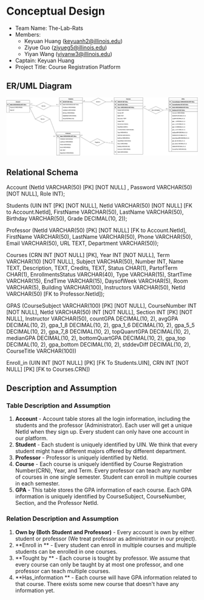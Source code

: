 # Conceptual Design


- Team Name: The-Lab-Rats
- Members:
   - Keyuan Huang (keyuanh2@illinois.edu)
   - Ziyue Guo (ziyueg5@illinois.edu)
   - Yiyan Wang (yiyanw3@illinois.edu)  
- Captain: Keyuan Huang
- Project Title: Course Registration Platform

## ER/UML Diagram

![Web Page](images/ER3.png)

## Relational Schema

Account (NetId VARCHAR(50) [PK] [NOT NULL] , Password VARCHAR(50) [NOT NULL], Role INT);

Students (UIN INT [PK] [NOT NULL], NetId VARCHAR(50) [NOT NULL] [FK to Account.NetId], FirstName VARCHAR(50), LastName VARCHAR(50), Birthday VARCHAR(50), Grade DECIMAL(10, 2));

Professor (NetId VARCHAR(50) [PK] [NOT NULL] [FK to Account.NetId], FirstName VARCHAR(50), LastName VARCHAR(50), Phone VARCHAR(50), Email VARCHAR(50), URL TEXT, Department VARCHAR(50));

Courses (CRN INT [NOT NULL] [PK], Year INT [NOT NULL], Term VARCHAR(10) [NOT NULL], Subject VARCHAR(50), Number INT, Name TEXT, Description, TEXT, Credits, TEXT, Status CHAR(1), PartofTerm CHAR(1), EnrollmentsStatus VARCHAR(40), Type VARCHAR(15), StartTime VARCHAR(15), EndTime VARCHAR(15), DaysofWeek VARCHAR(5), Room VARCHAR(5), Building VARCHAR(100), Instructors VARCHAR(50), NetId VARCHAR(50) [FK to Professor.NetId]);

GPAS (CourseSubject VARCHAR(100) [PK] [NOT NULL], CourseNumber INT [NOT NULL], NetId VARCHAR(50) INT [NOT NULL], Section INT [PK] [NOT NULL], Instructor VARCHAR(50), countGPA DECIMAL(10, 2), avgGPA DECIMAL(10, 2), gpa_1_8 DECIMAL(10, 2), gpa_1_6 DECIMAL(10, 2), gpa_5_5 DECIMAL(10, 2), gpa_7_8 DECIMAL(10, 2), topQuanrtGPA DECIMAL(10, 2), medianGPA DECIMAL(10, 2), bottomQuartGPA DECIMAL(10, 2), gpa_top DECIMAL(10, 2), gpa_bottom DECIMAL(10, 2), stddevDiff DECIMAL(10, 2), CourseTitle VARCHAR(100))

Enroll_in (UIN INT [NOT NULL] [PK] [FK To Students.UIN], CRN INT [NOT NULL] [PK] [FK to Courses.CRN])

## Description and Assumption

### Table Description and Assumption 
1. **Account** - Account table stores all the login information, including the students and the professor (Administrator). Each user will get a unique NetId when they sign up. Every student can only have one account in our platform.
2. **Student** - Each student is uniquely identified by UIN. We think that every student might have different majors offered by different department.
3. **Professor** - Professor is uniquely identified by NetId.
4. **Course** - Each course is uniquely identified by Course Registration Number(CRN), Year, and Term. Every professor can 
teach any number of courses in one single semester. Student can enroll in multiple courses in each semester. 
5. **GPA** - This table stores the GPA information of each course. Each GPA information is uniquely identified by CourseSubject, CourseNumber, Section, and the Professor NetId. 

### Relation Description and Assumption 
1. **Own by  (Both Student and Professor)** - Every account is own by either student or professor (We treat professor as administrator in our project).
2. **Enroll in ** - Every student can enroll in multiple courses and multiple students can be enrolled in one courses.
3. **Tought by ** - Each course is tought by professor. We assume that every course can only be taught by at most one professor, and one professor can teach multiple courses.
4. **Has_information ** - Each course will have GPA information related to that course. There exists some new course that doesn't have any information yet. 
